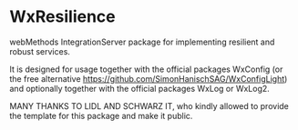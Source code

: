 # WxResilience
webMethods IntegrationServer package for implementing resilient and robust services.

It is designed for usage together with the official packages WxConfig (or the free alternative https://github.com/SimonHanischSAG/WxConfigLight) and optionally together with the official packages WxLog or WxLog2.

MANY THANKS TO LIDL AND SCHWARZ IT, who kindly allowed to provide the template for this package and make it public.
